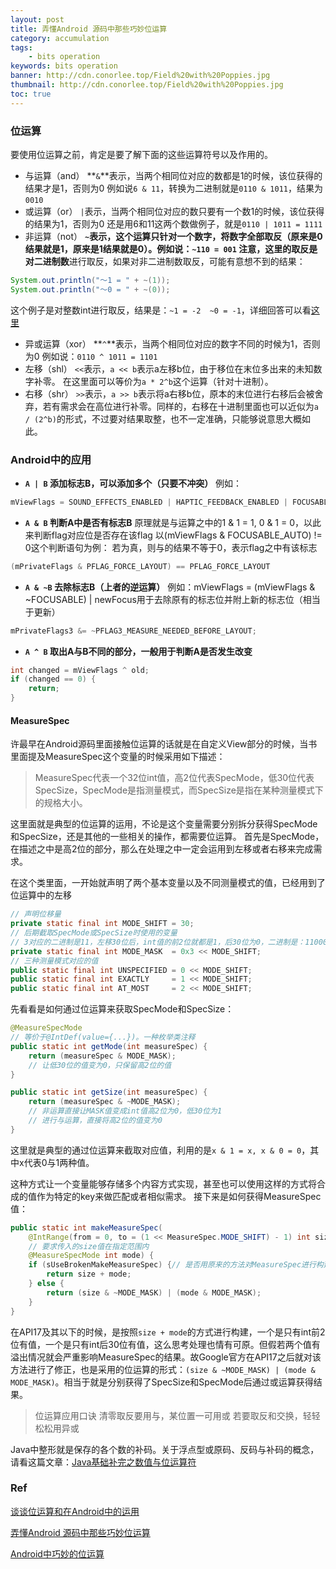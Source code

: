 ```yaml
---
layout: post
title: 弄懂Android 源码中那些巧妙位运算
category: accumulation
tags:
    - bits operation
keywords: bits operation
banner: http://cdn.conorlee.top/Field%20with%20Poppies.jpg
thumbnail: http://cdn.conorlee.top/Field%20with%20Poppies.jpg
toc: true
---
```


### 位运算

要使用位运算之前，肯定是要了解下面的这些运算符号以及作用的。
<!--more-->

- 与运算（and）
**`&`**表示，当两个相同位对应的数都是1的时候，该位获得的结果才是1，否则为0
例如说`6 & 11`，转换为二进制就是`0110 & 1011`，结果为`0010`
- 或运算（or）
`|`表示，当两个相同位对应的数只要有一个数1的时候，该位获得的结果为1，否则为0
还是用6和11这两个数做例子，就是`0110 | 1011 = 1111`
- 非运算（not）
**`~`**表示，这个运算只针对一个数字，将数字全部取反（原来是0结果就是1，原来是1结果就是0）。例如说：`~110 = 001`
注意，这里的取反是对**二进制数**进行取反，如果对非二进制数取反，可能有意想不到的结果：
~~~ Java
System.out.println("～1 = " + ~(1));
System.out.println("～0 = " + ~(0));
~~~
这个例子是对整数int进行取反，结果是：`~1 = -2  ~0 = -1`，详细回答可以看[这里](https://bbs.csdn.net/wap/topics/100095663)
- 异或运算（xor）
**`^`**表示，当两个相同位对应的数字不同的时候为1，否则为0
例如说：`0110 ^ 1011 = 1101`
- 左移（shl）
`<<`表示，`a << b`表示a左移b位，由于移位在末位多出来的未知数字补零。
在这里面可以等价为`a * 2^b`这个运算（针对十进制）。
- 右移（shr）
`>>`表示，`a >> b`表示将a右移b位，原本的末位进行右移后会被舍弃，若有需求会在高位进行补零。同样的，右移在十进制里面也可以近似为`a / (2^b)`的形式，不过要对结果取整，也不一定准确，只能够说意思大概如此。

### Android中的应用
- **`A | B` 添加标志B，可以添加多个（只要不冲突）**
例如：
~~~ Java
mViewFlags = SOUND_EFFECTS_ENABLED | HAPTIC_FEEDBACK_ENABLED | FOCUSABLE_AUTO;
~~~

- **`A & B` 判断A中是否有标志B**
原理就是与运算之中的1 & 1 = 1, 0 & 1 = 0，以此来判断flag对应位是否存在该flag
以(mViewFlags & FOCUSABLE_AUTO) != 0这个判断语句为例：
若为真，则与的结果不等于0，表示flag之中有该标志
~~~ Java
(mPrivateFlags & PFLAG_FORCE_LAYOUT) == PFLAG_FORCE_LAYOUT
~~~

- **`A & ~B` 去除标志B（上者的逆运算）**
例如：mViewFlags = (mViewFlags & ~FOCUSABLE) | newFocus用于去除原有的标志位并附上新的标志位（相当于更新）
~~~ Java
mPrivateFlags3 &= ~PFLAG3_MEASURE_NEEDED_BEFORE_LAYOUT;
~~~
- **`A ^ B` 取出A与B不同的部分，一般用于判断A是否发生改变**
~~~ Java
int changed = mViewFlags ^ old;
if (changed == 0) {
    return;
}
~~~

#### MeasureSpec
许最早在Android源码里面接触位运算的话就是在自定义View部分的时候，当书里面提及MeasureSpec这个变量的时候采用如下描述：
> MeasureSpec代表一个32位int值，高2位代表SpecMode，低30位代表SpecSize，SpecMode是指测量模式，而SpecSize是指在某种测量模式下的规格大小。

这里面就是典型的位运算的运用，不论是这个变量需要分别拆分获得SpecMode和SpecSize，还是其他的一些相关的操作，都需要位运算。
首先是SpecMode，在描述之中是高2位的部分，那么在处理之中一定会运用到左移或者右移来完成需求。

在这个类里面，一开始就声明了两个基本变量以及不同测量模式的值，已经用到了位运算中的左移
~~~ Java
// 声明位移量
private static final int MODE_SHIFT = 30;
// 后期截取SpecMode或SpecSize时使用的变量
// 3对应的二进制是11，左移30位后，int值的前2位就都是1，后30位为0，二进制是：11000000000000000000000000000000
private static final int MODE_MASK  = 0x3 << MODE_SHIFT;
// 三种测量模式对应的值
public static final int UNSPECIFIED = 0 << MODE_SHIFT;
public static final int EXACTLY     = 1 << MODE_SHIFT;
public static final int AT_MOST     = 2 << MODE_SHIFT;
~~~

先看看是如何通过位运算来获取SpecMode和SpecSize：
~~~ Java
@MeasureSpecMode
// 等价于@IntDef(value={...})。一种枚举类注释
public static int getMode(int measureSpec) {
    return (measureSpec & MODE_MASK);
    // 让低30位的值变为0，只保留高2位的值
}

public static int getSize(int measureSpec) {
    return (measureSpec & ~MODE_MASK);
    // 非运算直接让MASK值变成int值高2位为0，低30位为1
    // 进行与运算，直接将高2位的值变为0
}
~~~
这里就是典型的通过位运算来截取对应值，利用的是`x & 1 = x, x & 0 = 0`，其中x代表0与1两种值。

这种方式让一个变量能够存储多个内容方式实现，甚至也可以使用这样的方式将合成的值作为特定的key来做匹配或者相似需求。
接下来是如何获得MeasureSpec值：
~~~ Java
public static int makeMeasureSpec(
    @IntRange(from = 0, to = (1 << MeasureSpec.MODE_SHIFT) - 1) int size,
    // 要求传入的size值在指定范围内
    @MeasureSpecMode int mode) {
    if (sUseBrokenMakeMeasureSpec) {// 是否用原来的方法对MeasureSpec进行构建
        return size + mode;
    } else {
        return (size & ~MODE_MASK) | (mode & MODE_MASK);
    }
}
~~~
在API17及其以下的时候，是按照`size + mode`的方式进行构建，一个是只有int前2位有值，一个是只有int后30位有值，这么思考处理也情有可原。但假若两个值有溢出情况就会严重影响MeasureSpec的结果。故Google官方在API17之后就对该方法进行了修正，也是采用的位运算的形式：`(size & ~MODE_MASK) | (mode & MODE_MASK)`。相当于就是分别获得了SpecSize和SpecMode后通过或运算获得结果。


> 位运算应用口诀
清零取反要用与，某位置一可用或
若要取反和交换，轻轻松松用异或

Java中整形就是保存的各个数的补码。关于浮点型或原码、反码与补码的概念，请看这篇文章：[Java基础补完之数值与位运算符](https://blog.csdn.net/u014068277/article/details/102654292)

### Ref
[谈谈位运算和在Android中的运用](https://juejin.im/post/5c51f308e51d45141a1f2f2c)

[弄懂Android 源码中那些巧妙位运算](https://www.itcodemonkey.com/article/11303.html)

[Android中巧妙的位运算](https://blog.csdn.net/zzp16/article/details/7956768)
